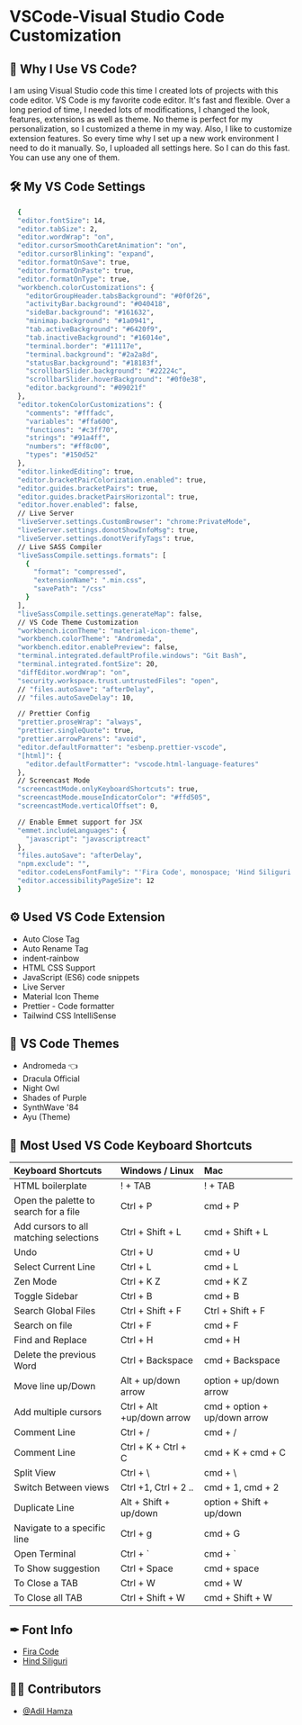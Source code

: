 # VSCode-Visual Studio Code Customization

## 📝 Why I Use VS Code?
I am using Visual Studio code this time I created lots of projects with this code editor. VS Code is my favorite code editor. It's fast and flexible. Over a long period of time, I needed lots of modifications, I changed the look, features, extensions as well as theme. No theme is perfect for my personalization, so I customized a theme in my way. Also, I like to customize extension features. So every time why I set up a new work environment I need to do it manually. So, I uploaded all settings here. So I can do this fast. You can use any one of them.

## 🛠 My VS Code Settings
```bash
  {
  "editor.fontSize": 14,
  "editor.tabSize": 2,
  "editor.wordWrap": "on",
  "editor.cursorSmoothCaretAnimation": "on",
  "editor.cursorBlinking": "expand",
  "editor.formatOnSave": true,
  "editor.formatOnPaste": true,
  "editor.formatOnType": true,
  "workbench.colorCustomizations": {
    "editorGroupHeader.tabsBackground": "#0f0f26",
    "activityBar.background": "#040418",
    "sideBar.background": "#161632",
    "minimap.background": "#1a0941",
    "tab.activeBackground": "#6420f9",
    "tab.inactiveBackground": "#16014e",
    "terminal.border": "#11117e",
    "terminal.background": "#2a2a8d",
    "statusBar.background": "#18183f",
    "scrollbarSlider.background": "#22224c",
    "scrollbarSlider.hoverBackground": "#0f0e38",
    "editor.background": "#09021f"
  },
  "editor.tokenColorCustomizations": {
    "comments": "#fffadc",
    "variables": "#ffa600",
    "functions": "#c3ff70",
    "strings": "#91a4ff",
    "numbers": "#ff8c00",
    "types": "#150d52"
  },
  "editor.linkedEditing": true,
  "editor.bracketPairColorization.enabled": true,
  "editor.guides.bracketPairs": true,
  "editor.guides.bracketPairsHorizontal": true,
  "editor.hover.enabled": false,
  // Live Server
  "liveServer.settings.CustomBrowser": "chrome:PrivateMode",
  "liveServer.settings.donotShowInfoMsg": true,
  "liveServer.settings.donotVerifyTags": true,
  // Live SASS Compiler
  "liveSassCompile.settings.formats": [
    {
      "format": "compressed",
      "extensionName": ".min.css",
      "savePath": "/css"
    }
  ],
  "liveSassCompile.settings.generateMap": false,
  // VS Code Theme Customization
  "workbench.iconTheme": "material-icon-theme",
  "workbench.colorTheme": "Andromeda",
  "workbench.editor.enablePreview": false,
  "terminal.integrated.defaultProfile.windows": "Git Bash",
  "terminal.integrated.fontSize": 20,
  "diffEditor.wordWrap": "on",
  "security.workspace.trust.untrustedFiles": "open",
  // "files.autoSave": "afterDelay",
  // "files.autoSaveDelay": 10,

  // Prettier Config
  "prettier.proseWrap": "always",
  "prettier.singleQuote": true,
  "prettier.arrowParens": "avoid",
  "editor.defaultFormatter": "esbenp.prettier-vscode",
  "[html]": {
    "editor.defaultFormatter": "vscode.html-language-features"
  },
  // Screencast Mode
  "screencastMode.onlyKeyboardShortcuts": true,
  "screencastMode.mouseIndicatorColor": "#ffd505",
  "screencastMode.verticalOffset": 0,

  // Enable Emmet support for JSX
  "emmet.includeLanguages": {
    "javascript": "javascriptreact"
  },
  "files.autoSave": "afterDelay",
  "npm.exclude": "",
  "editor.codeLensFontFamily": "'Fira Code', monospace; 'Hind Siliguri', sans-serif; ",
  "editor.accessibilityPageSize": 12
  }
```


## ⚙️ Used VS Code Extension
- Auto Close Tag
- Auto Rename Tag
- indent-rainbow
- HTML CSS Support
- JavaScript (ES6) code snippets
- Live Server
- Material Icon Theme
- Prettier - Code formatter
- Tailwind CSS IntelliSense


## 🎨 VS Code Themes
- Andromeda 👈
- Dracula Official
- Night Owl
- Shades of Purple
- SynthWave '84
- Ayu (Theme)


## 🔑 Most Used VS Code Keyboard Shortcuts 
| Keyboard Shortcuts | Windows / Linux     | Mac   |
| :-------- | :------- | :-------------------------------- |
|  HTML boilerplate  |  ! + TAB | ! + TAB |
|  Open the palette to search for a file  | Ctrl + P | cmd + P |
|  Add cursors to all matching selections  | Ctrl + Shift + L  | cmd + Shift + L |
|  Undo  |  Ctrl + U | cmd + U |
|  Select Current Line  | Ctrl + L | cmd + L |
|  Zen Mode  | Ctrl + K Z | cmd + K Z |
|  Toggle Sidebar  | Ctrl + B | cmd + B |
|  Search Global Files  | Ctrl + Shift + F | Ctrl + Shift + F |
|  Search on file  | Ctrl + F | cmd + F |
|  Find and Replace  | Ctrl + H | cmd + H |
|  Delete the previous Word  | Ctrl + Backspace | cmd + Backspace |
|  Move line up/Down  | Alt + up/down arrow | option + up/down arrow |
|  Add multiple cursors  | Ctrl + Alt +up/down arrow | cmd + option + up/down arrow |
|  Comment Line  | Ctrl + / | cmd + / |
|  Comment Line  | Ctrl + K + Ctrl + C | cmd + K + cmd + C |
|  Split View  | Ctrl + \  | cmd + \ |
|  Switch Between views |  Ctrl +1, Ctrl + 2 .. | cmd + 1, cmd + 2 |
|  Duplicate Line  | Alt + Shift + up/down | option + Shift + up/down |
|  Navigate to a specific line  | Ctrl + g | cmd + G |
|  Open Terminal | Ctrl + ` | cmd + ` |
|  To Show suggestion | Ctrl + Space | cmd + space |
|  To Close a TAB | Ctrl + W | cmd + W |
|  To Close all TAB | Ctrl + Shift + W | cmd + Shift + W |


## ✒ Font Info
- [Fira Code](https://fonts.google.com/specimen/Fira+Code)
- [Hind Siliguri](https://fonts.google.com/specimen/Hind+Siliguri?query=hin)

## 🧑‍💻 Contributors
- [@Adil Hamza](https://github.com/adilhamza-learnwithadil)
